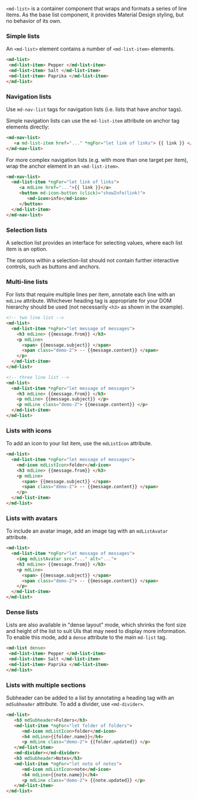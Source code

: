 `<md-list>` is a container component that wraps and formats a series of line items. As the base 
list component, it provides Material Design styling, but no behavior of its own.

<!-- example(list-overview) -->


### Simple lists

An `<md-list>` element contains a number of `<md-list-item>` elements.

```html
<md-list>
 <md-list-item> Pepper </md-list-item>
 <md-list-item> Salt </md-list-item>
 <md-list-item> Paprika </md-list-item>
</md-list>
```

### Navigation lists

Use `md-nav-list` tags for navigation lists (i.e. lists that have anchor tags).

Simple navigation lists can use the `md-list-item` attribute on anchor tag elements directly:

```html
<md-nav-list>
   <a md-list-item href="..." *ngFor="let link of links"> {{ link }} </a>
</md-nav-list>
```

For more complex navigation lists (e.g. with more than one target per item), wrap the anchor 
element in an `<md-list-item>`.

```html
<md-nav-list>
  <md-list-item *ngFor="let link of links">
     <a mdLine href="...">{{ link }}</a>
     <button md-icon-button (click)="showInfo(link)">
        <md-icon>info</md-icon>
     </button>
  </md-list-item>
</md-nav-list>
```

### Selection lists
A selection list provides an interface for selecting values, where each list item is an option.

<!-- example(list-selection) -->

The options within a selection-list should not contain further interactive controls, such
as buttons and anchors.


### Multi-line lists
For lists that require multiple lines per item, annotate each line with an `mdLine` attribute.
Whichever heading tag is appropriate for your DOM hierarchy should be used (not necessarily `<h3>`
as shown in the example).

```html
<!-- two line list -->
<md-list>
  <md-list-item *ngFor="let message of messages">
    <h3 mdLine> {{message.from}} </h3>
    <p mdLine>
      <span> {{message.subject}} </span>
      <span class="demo-2"> -- {{message.content}} </span>
    </p>
  </md-list-item>
</md-list>

<!-- three line list -->
<md-list>
  <md-list-item *ngFor="let message of messages">
    <h3 mdLine> {{message.from}} </h3>
    <p mdLine> {{message.subject}} </p>
    <p mdLine class="demo-2"> {{message.content}} </p>
  </md-list-item>
</md-list>
```

### Lists with icons

To add an icon to your list item, use the `mdListIcon` attribute.


```html
<md-list>
  <md-list-item *ngFor="let message of messages">
    <md-icon mdListIcon>folder</md-icon>
    <h3 mdLine> {{message.from}} </h3>
    <p mdLine>
      <span> {{message.subject}} </span>
      <span class="demo-2"> -- {{message.content}} </span>
    </p>
  </md-list-item>
</md-list>
```

### Lists with avatars

To include an avatar image, add an image tag with an `mdListAvatar` attribute. 

```html
<md-list>
  <md-list-item *ngFor="let message of messages">
    <img mdListAvatar src="..." alt="...">
    <h3 mdLine> {{message.from}} </h3>
    <p mdLine>
      <span> {{message.subject}} </span>
      <span class="demo-2"> -- {{message.content}} </span>
    </p>
  </md-list-item>
</md-list>
```

### Dense lists
Lists are also available in "dense layout" mode, which shrinks the font size and height of the list
to suit UIs that may need to display more information. To enable this mode, add a `dense` attribute
to the main `md-list` tag.


```html
<md-list dense>
 <md-list-item> Pepper </md-list-item>
 <md-list-item> Salt </md-list-item>
 <md-list-item> Paprika </md-list-item>
</md-list>
```


### Lists with multiple sections

Subheader can be added to a list by annotating a heading tag with an `mdSubheader` attribute. 
To add a divider, use `<md-divider>`.

```html
<md-list>
   <h3 mdSubheader>Folders</h3>
   <md-list-item *ngFor="let folder of folders">
      <md-icon mdListIcon>folder</md-icon>
      <h4 mdLine>{{folder.name}}</h4>
      <p mdLine class="demo-2"> {{folder.updated}} </p>
   </md-list-item>
   <md-divider></md-divider>
   <h3 mdSubheader>Notes</h3>
   <md-list-item *ngFor="let note of notes">
      <md-icon mdListIcon>note</md-icon>
      <h4 mdLine>{{note.name}}</h4>
      <p mdLine class="demo-2"> {{note.updated}} </p>
   </md-list-item>
</md-list>
```

